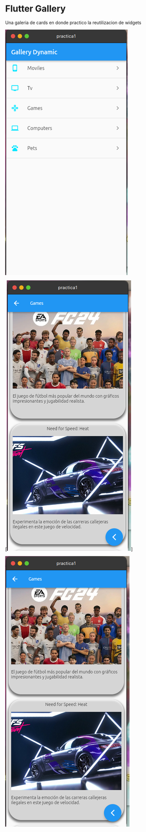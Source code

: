 # Flutter Gallery 

Una galeria de cards en donde practico la reutilizacion de widgets

![La pagina principal](toolsview/home.png)

[![Un avance de lo que veras](toolsview/muestra.png)]

[![Un avance de lo que veras](toolsview/muestra.png)](https://www.youtube.com/watch?v=P94YGA6_yzI)




